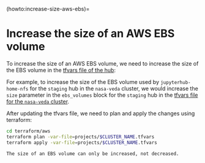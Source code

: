 (howto:increase-size-aws-ebs)=
# Increase the size of an AWS EBS volume

To increase the size of an AWS EBS volume, we need to increase the size of the EBS volume in the [tfvars file of the hub](https://github.com/2i2c-org/infrastructure/tree/main/terraform/aws/projects):

For example, to increase the size of the EBS volume used by `jupyterhub-home-nfs` for the `staging` hub in the `nasa-veda` cluster, we would increase the `size` parameter in the `ebs_volumes` block for the `staging` hub in the [tfvars file for the `nasa-veda` cluster](https://github.com/2i2c-org/infrastructure/blob/main/terraform/aws/projects/nasa-veda.tfvars).

After updating the tfvars file, we need to plan and apply the changes using terraform:

   ```bash
   cd terraform/aws
   terraform plan -var-file=projects/$CLUSTER_NAME.tfvars
   terraform apply -var-file=projects/$CLUSTER_NAME.tfvars
   ```

```{note}
The size of an EBS volume can only be increased, not decreased.
```
